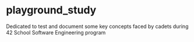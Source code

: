 # playground_study
Dedicated to test and document some key concepts faced by cadets during 42 School Software Engineering program
